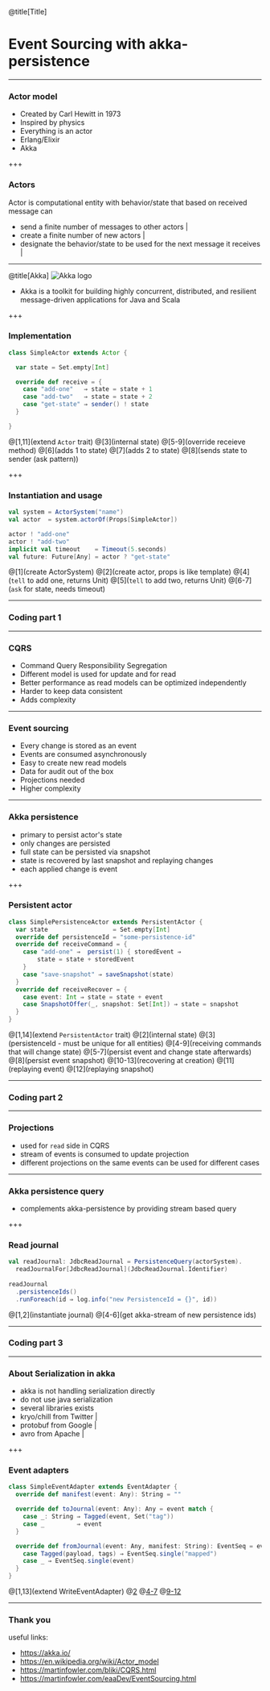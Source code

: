 @title[Title]
# Event Sourcing with akka-persistence

---
### Actor model
- Created by Carl Hewitt in 1973
- Inspired by physics
- Everything is an actor
- Erlang/Elixir
- Akka

+++
### Actors
Actor is computational entity with behavior/state that based on received message can
- send a finite number of messages to other actors |
- create a finite number of new actors |
- designate the behavior/state to be used for the next message it receives |

---
@title[Akka]
![Akka logo](https://akka.io/resources/images/akka_full_color.svg)

* Akka is a toolkit for building highly concurrent, distributed, and resilient message-driven applications for Java and Scala

+++
### Implementation
```scala
class SimpleActor extends Actor {

  var state = Set.empty[Int]

  override def receive = {
    case "add-one"   ⇒ state = state + 1
    case "add-two"   ⇒ state = state + 2
    case "get-state" ⇒ sender() ! state
  }

}
```
@[1,11](extend `Actor` trait)
@[3](internal state)
@[5-9](override receieve method)
@[6](adds 1 to state)
@[7](adds 2 to state)
@[8](sends state to sender (ask pattern))

+++
### Instantiation and usage
```scala
val system = ActorSystem("name")
val actor  = system.actorOf(Props[SimpleActor])

actor ! "add-one"
actor ! "add-two"
implicit val timeout    = Timeout(5.seconds)
val future: Future[Any] = actor ? "get-state"
```
@[1](create ActorSystem)
@[2](create actor, props is like template)
@[4](`tell` to add one, returns Unit)
@[5](`tell` to add two, returns Unit)
@[6-7](`ask` for state, needs timeout)

---
### Coding part 1

---
### CQRS
- Command Query Responsibility Segregation
- Different model is used for update and for read
- Better performance as read models can be optimized independently
- Harder to keep data consistent
- Adds complexity

---
### Event sourcing
- Every change is stored as an event
- Events are consumed asynchronously
- Easy to create new read models
- Data for audit out of the box
- Projections needed
- Higher complexity

---
### Akka persistence
- primary to persist actor's state
- only changes are persisted
- full state can be persisted via snapshot
- state is recovered by last snapshot and replaying changes
- each applied change is event 

+++
### Persistent actor
```scala
class SimplePersistenceActor extends PersistentActor {
  var state                  = Set.empty[Int]
  override def persistenceId = "some-persistence-id"
  override def receiveCommand = {
    case "add-one" ⇒  persist(1) { storedEvent ⇒
        state = state + storedEvent
    }
    case "save-snapshot" ⇒ saveSnapshot(state)
  }
  override def receiveRecover = {
    case event: Int ⇒ state = state + event
    case SnapshotOffer(_, snapshot: Set[Int]) ⇒ state = snapshot
  }
}
```
@[1,14](extend `PersistentActor` trait)
@[2](internal state)
@[3](persistenceId - must be unique for all entities)
@[4-9](receiving commands that will change state)
@[5-7](persist event and change state afterwards)
@[8](persist event snapshot)
@[10-13](recovering at creation)
@[11](replaying event)
@[12](replaying snapshot)

---
### Coding part 2

---
### Projections
- used for `read` side in CQRS
- stream of events is consumed to update projection
- different projections on the same events can be used for different cases

---
### Akka persistence query
- complements akka-persistence by providing stream based query

+++
### Read journal
```scala
val readJournal: JdbcReadJournal = PersistenceQuery(actorSystem).
  readJournalFor[JdbcReadJournal](JdbcReadJournal.Identifier)
  
readJournal
  .persistenceIds()
  .runForeach(id ⇒ log.info("new PersistenceId = {}", id))
```
@[1,2](instantiate journal)
@[4-6](get akka-stream of new persistence ids)

---
### Coding part 3

---
### About Serialization in akka
- akka is not handling serialization directly
- do not use java serialization
- several libraries exists
- kryo/chill from Twitter |
- protobuf from Google |
- avro from Apache |

+++
### Event adapters
```scala
class SimpleEventAdapter extends EventAdapter {
  override def manifest(event: Any): String = ""

  override def toJournal(event: Any): Any = event match {
    case _: String ⇒ Tagged(event, Set("tag"))
    case _         ⇒ event
  }

  override def fromJournal(event: Any, manifest: String): EventSeq = event match {
    case Tagged(payload, tags) ⇒ EventSeq.single("mapped")
    case _ ⇒ EventSeq.single(event)
  }
}
```
@[1,13](extend WriteEventAdapter)
@[2](a)
@[4-7](b)
@[9-12](c)

---
### Thank you
useful links:
- https://akka.io/
- https://en.wikipedia.org/wiki/Actor_model
- https://martinfowler.com/bliki/CQRS.html
- https://martinfowler.com/eaaDev/EventSourcing.html

